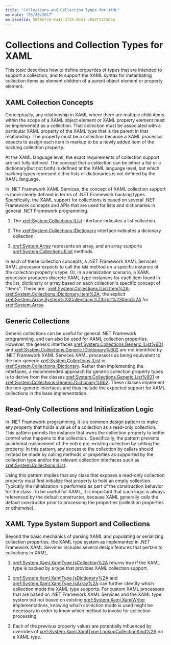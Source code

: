 ```yaml
---
title: "Collections and Collection Types for XAML"
ms.date: "03/30/2017"
ms.assetid: 58f8e7c6-9a41-4f25-8551-c042f1315baa
---
```

# Collections and Collection Types for XAML
This topic describes how to define properties of types that are intended to support a collection, and to support the XAML syntax for instantiating collection items as element children of a parent object element or property element.  
  
## XAML Collection Concepts  
 Conceptually, any relationship in XAML where there are multiple child items within the scope of a XAML object element or XAML property element must be implemented as a collection. That collection must be associated with a particular XAML property of the XAML type that is the parent in that relationship. The property must be a collection because a XAML processor expects to assign each item in markup to be a newly added item of the backing collection property.  
  
 At the XAML language level, the exact requirements of collection support are not fully defined. The concept that a collection can be either a list or a dictionary(but not both) is defined at the XAML language level, but which backing types represent either lists or dictionaries is not defined by the XAML language.  
  
 In .NET Framework XAML Services, the concept of XAML collection support is more clearly defined in terms of .NET Framework backing types. Specifically, the XAML support for collections is based on several .NET Framework concepts and APIs that are used for lists and dictionaries in general .NET Framework programming.  
  
1. The <xref:System.Collections.IList> interface indicates a list collection.  
  
2. The <xref:System.Collections.IDictionary> interface indicates a dicionary collection.  
  
3. <xref:System.Array> represents an array, and an array supports <xref:System.Collections.IList> methods.  
  
 In each of these collection concepts, a .NET Framework XAML Services XAML processor expects to call the `Add` method on a specific instance of the collection property's type. Or, in a serialization scenario, a XAML processor produces discrete XAML-type instances for each item found in the list, dictionary or array based on each collection's specific concept of "Items". These are : <xref:System.Collections.IList.Item%2A>; <xref:System.Collections.IDictionary.Item%2A>; the explicit <xref:System.Array.System%23Collections%23IList%23Item%2A> for <xref:System.Array>.  
  
## Generic Collections  
 Generic collections can be useful for general .NET Framework programming, and can also be used for XAML collection properties. However, the generic interfaces <xref:System.Collections.Generic.IList%601> and <xref:System.Collections.Generic.IDictionary%602> are not identified by .NET Framework XAML Services XAML processors as being equivalent to the non-generic <xref:System.Collections.IList> or <xref:System.Collections.IDictionary>. Rather than implementing the interfaces, a recommended approach for generic collection property types is to derive from the classes <xref:System.Collections.Generic.List%601> or <xref:System.Collections.Generic.Dictionary%602>. These classes implement the non-generic interfaces and thus include the expected support for XAML collections in the base implementation.  
  
## Read-Only Collections and Initialization Logic  
 In .NET Framework programming, it is a common design pattern to make any property that holds a value of a collection as a read-only collection. This pattern permits the instance that owns the collection property to better control what happens to the collection.. Specifically, the pattern prevents accidental replacement of the entire pre-existing collection by setting the property. In this pattern, any access to the collection by callers should instead be made by calling methods or properties as supported by the collection type and/or the relevant collection interfaces such as <xref:System.Collections.IList>.  
  
 Using this pattern implies that any class that exposes a read-only collection property must first initialize that property to hold an empty collection. Typically the initialization is performed as part of the construction behavior for the class. To be useful for XAML, it is important that such logic is always referenced by the default constructor, because XAML generally calls the default constructor prior to processing the properties (collection properties or otherwise).  
  
## XAML Type System Support and Collections  
 Beyond the basic mechanics of parsing XAML and populating or serializing collection properties, the XAML type system as implemented in .NET Framework XAML Services includes several design features that pertain to collections in XAML.  
  
1. <xref:System.Xaml.XamlType.IsCollection%2A> returns true if the XAML type is backed by a type that provides XAML collection support.  
  
2. <xref:System.Xaml.XamlType.IsDictionary%2A> and <xref:System.Xaml.XamlType.IsArray%2A> can further identify which collection mode the XAML type supports. For custom XAML processors that are based on .NET Framework XAML Services and the XAML type system but not based on existing <xref:System.Xaml.XamlWriter> implementations, knowing which collection mode is used might be necessary in order to know which method to invoke for collection processing.  
  
3. Each of the previous property values are potentially influenced by overrides of <xref:System.Xaml.XamlType.LookupCollectionKind%2A> on a XAML type.
